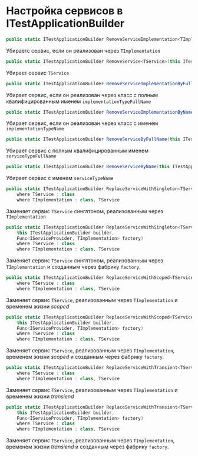 # Настройка сервисов в ITestApplicationBuilder

```csharp
public static ITestApplicationBuilder RemoveServiceImplementation<TImplementation>(this ITestApplicationBuilder builder)
```

Убираетс сервис, если он реализован через `TImplementation`

```csharp
public static ITestApplicationBuilder RemoveService<TService>(this ITestApplicationBuilder builder)
```

Убирает сервис `TService`

```csharp
public static ITestApplicationBuilder RemoveServiceImplementationByFullName(this ITestApplicationBuilder builder, string implementationTypeFullName)
```
Убирает сервис, если он реализован через класс с полным квалифицированным именем `implementationTypeFullName`

```csharp
public static ITestApplicationBuilder RemoveServiceImplementationByName(this ITestApplicationBuilder builder, string implementationTypeName)
```
Убирает сервис, если он реализован через класс с именем `implementationTypeName`

```csharp
public static ITestApplicationBuilder RemoveServiceByFullName(this ITestApplicationBuilder builder, string serviceTypeFullName)
```

Убирает сервис с полным квалифицированным именем `serviceTypeFullName`

```csharp
public static ITestApplicationBuilder RemoveServiceByName(this ITestApplicationBuilder builder, string serviceTypeName)
```

Убирает сервис с именем `serviceTypeName`

```csharp
public static ITestApplicationBuilder ReplaceServiceWithSingleton<TService, TImplementation>(this ITestApplicationBuilder builder)
    where TService : class
    where TImplementation : class, TService
```

Заменяет сервис `TService` синглтоном, реализованным через `TImplementation`

```csharp
public static ITestApplicationBuilder ReplaceServiceWithSingleton<TService, TImplementation>(
    this ITestApplicationBuilder builder,
    Func<IServiceProvider, TImplementation> factory)
    where TService : class
    where TImplementation : class, TService
```

Заменяет сервис `TService` синглтоном, реализованным через `TImplementation` и созданным через фабрику `factory`.

```csharp
public static ITestApplicationBuilder ReplaceServiceWithScoped<TService, TImplementation>(this ITestApplicationBuilder builder)
    where TService : class
    where TImplementation : class, TService
```

Заменяет сервис `TService`, реализованным через `TImplementation` и временем жизни *scoped*

```csharp
public static ITestApplicationBuilder ReplaceServiceWithScoped<TService, TImplementation>(
    this ITestApplicationBuilder builder,
    Func<IServiceProvider, TImplementation> factory)
    where TService : class
    where TImplementation : class, TService
```

Заменяет сервис `TService`, реализованным через `TImplementation`, временем жизни *scoped* и созданным через фабрику `factory`.

```csharp
public static ITestApplicationBuilder ReplaceServiceWithTransient<TService, TImplementation>(this ITestApplicationBuilder builder)
    where TService : class
    where TImplementation : class, TService
```

Заменяет сервис `TService`, реализованным через `TImplementation` и временем жизни *transiend*

```csharp
public static ITestApplicationBuilder ReplaceServiceWithTransient<TService, TImplementation>(
    this ITestApplicationBuilder builder,
    Func<IServiceProvider, TImplementation> factory)
    where TService : class
    where TImplementation : class, TService
```

Заменяет сервис `TService`, реализованным через `TImplementation`, временем жизни *transiend* и созданным через фабрику `factory`.
